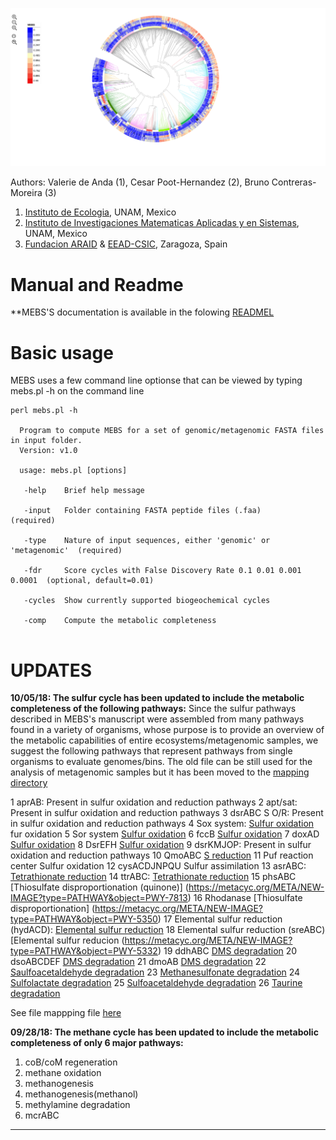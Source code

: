 ![MEBS](./images/MEBS.png) 

Authors: Valerie de Anda (1), Cesar Poot-Hernandez (2), Bruno Contreras-Moreira (3)

1. [Instituto de Ecologia](http://web.ecologia.unam.mx), UNAM, Mexico
2. [Instituto de Investigaciones Matematicas Aplicadas y en Sistemas](http://www.iimas.unam.mx), UNAM, Mexico
3. [Fundacion ARAID](http://www.araid.es) & [EEAD-CSIC](http://www.eead.csic.es), Zaragoza, Spain

# Manual and Readme 

**MEBS'S documentation is  available  in the folowing [READMEL](https://eead-csic-compbio.github.io/metagenome_Pfam_score/READMEv1.html)   


# Basic usage

MEBS uses a few  command line optionse that can  be viewed by typing mebs.pl -h on the command line

```
perl mebs.pl -h 

  Program to compute MEBS for a set of genomic/metagenomic FASTA files in input folder.
  Version: v1.0

  usage: mebs.pl [options] 

   -help    Brief help message
   
   -input   Folder containing FASTA peptide files (.faa)                  (required)

   -type    Nature of input sequences, either 'genomic' or 'metagenomic'  (required)

   -fdr     Score cycles with False Discovery Rate 0.1 0.01 0.001 0.0001  (optional, default=0.01)

   -cycles  Show currently supported biogeochemical cycles
   
   -comp    Compute the metabolic completeness      
   
```


# UPDATES 

**10/05/18: The sulfur cycle has been updated to include the metabolic completeness of the following pathways:**
Since the sulfur pathways described in MEBS's manuscript were assembled from many pathways found in a variety of organisms, whose purpose is to provide an overview of the metabolic capabilities of entire ecosystems/metagenomic samples, we suggest the following pathways that represent pathways from single organisms to  evaluate genomes/bins. The old file can be still used  for the analysis of metagenomic samples but it has been moved to the [mapping directory](https://github.com/eead-csic-compbio/metagenome_Pfam_score/mapping/pfam2kegg.tab) 

1	aprAB: Present in sulfur oxidation and reduction pathways
2	apt/sat: Present in sulfur oxidation and reduction pathways
3	dsrABC	S O/R: Present in sulfur oxidation and reduction pathways
4	Sox system: [Sulfur oxidation](https://metacyc.org/META/NEW-IMAGE?type=PATHWAY&object=PWY-5296)
fur oxidation 
5	Sor system	[Sulfur oxidation](https://metacyc.org/META/NEW-IMAGE?type=PATHWAY&object=PWY-5302)
6	fccB	[Sulfur oxidation](https://metacyc.org/META/NEW-IMAGE?type=PATHWAY&object=PWY-5274)
7	doxAD	[Sulfur oxidation](https://metacyc.org/META/NEW-IMAGE?type=PATHWAY&object=PWY-5303)
8	DsrEFH	[Sulfur oxidation](https://metacyc.org/META/NEW-IMAGE?type=ENZYME&object=CPLX-8192)
9	dsrKMJOP: Present in sulfur oxidation and reduction pathways
10	QmoABC	[S reduction](https://www.frontiersin.org/articles/10.3389/fmicb.2011.00069/full)
11	Puf reaction center	Sulfur oxidation 
12	cysACDJNPQU	Sulfur assimilation
13	asrABC: [Tetrathionate reduction](https://metacyc.org/META/NEW-IMAGE?type=ENZYME&object=CPLX-7189)
14	ttrABC: [Tetrathionate reduction](https://metacyc.org/META/NEW-IMAGE?type=PATHWAY&object=PWY-5358)
15	phsABC	[Thiosulfate disproportionation (quinone)] (https://metacyc.org/META/NEW-IMAGE?type=PATHWAY&object=PWY-7813)
16	Rhodanase [Thiosulfate disproportionation] (https://metacyc.org/META/NEW-IMAGE?type=PATHWAY&object=PWY-5350)
17	Elemental sulfur reduction (hydACD): [Elemental sulfur reduction](https://metacyc.org/META/NEW-IMAGE?type=ENZYME&object=CPLX-8264) 
18  Elemental sulfur reduction (sreABC)[Elemental sulfur reducion (https://metacyc.org/META/NEW-IMAGE?type=PATHWAY&object=PWY-5332)
19	ddhABC [DMS degradation](https://metacyc.org/META/NEW-IMAGE?type=PATHWAY&object=PWY-6057)
20	dsoABCDEF	[DMS degradation](https://metacyc.org/META/NEW-IMAGE?type=ENZYME&object=CPLX-7669)
21	dmoAB	[DMS degradation](https://metacyc.org/META/NEW-IMAGE?type=PATHWAY&object=PWY-6047)
22	[Saulfoacetaldehyde degradation](https://metacyc.org/META/NEW-IMAGE?type=PATHWAY&object=PWY-6718)
23	[Methanesulfonate degradation](https://metacyc.org/META/NEW-IMAGE?type=PATHWAY&object=PWY-6044)
24	[Sulfolactate degradation](https://metacyc.org/META/NEW-IMAGE?type=PATHWAY&object=PWY-6616)
25	[Sulfoacetaldehyde degradation](https://metacyc.org/META/NEW-IMAGE?type=PATHWAY&object=PWY-1281)
26	[Taurine degradation](https://metacyc.org/META/NEW-IMAGE?type=PATHWAY&object=PWY-1541)

See file mappping file [here](https://github.com/eead-csic-compbio/metagenome_Pfam_score/blob/master/cycles/sulfur/pfam2kegg.tab) 



**09/28/18:  The methane cycle has been updated to include the metabolic completeness of only 6 major pathways:**

1. coB/coM regeneration
2. methane oxidation 
3. methanogenesis
4. methanogenesis(methanol) 
5. methylamine degradation
6. mcrABC 
---
